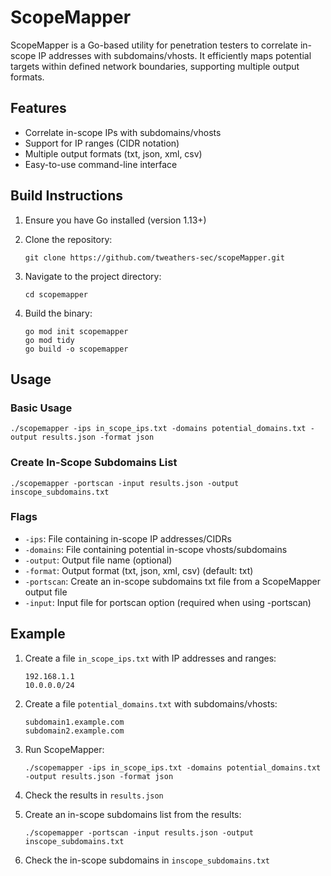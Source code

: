# ScopeMapper

ScopeMapper is a Go-based utility for penetration testers to correlate in-scope IP addresses with subdomains/vhosts. It efficiently maps potential targets within defined network boundaries, supporting multiple output formats.

## Features

- Correlate in-scope IPs with subdomains/vhosts
- Support for IP ranges (CIDR notation)
- Multiple output formats (txt, json, xml, csv)
- Easy-to-use command-line interface

## Build Instructions

1. Ensure you have Go installed (version 1.13+)
2. Clone the repository:

   ```
   git clone https://github.com/tweathers-sec/scopeMapper.git
   ```

3. Navigate to the project directory:

   ```
   cd scopemapper
   ```

4. Build the binary:

   ```
   go mod init scopemapper
   go mod tidy
   go build -o scopemapper
   ```

## Usage

### Basic Usage

```
./scopemapper -ips in_scope_ips.txt -domains potential_domains.txt -output results.json -format json
```

### Create In-Scope Subdomains List

```
./scopemapper -portscan -input results.json -output inscope_subdomains.txt
```

### Flags

- `-ips`: File containing in-scope IP addresses/CIDRs
- `-domains`: File containing potential in-scope vhosts/subdomains
- `-output`: Output file name (optional)
- `-format`: Output format (txt, json, xml, csv) (default: txt)
- `-portscan`: Create an in-scope subdomains txt file from a ScopeMapper output file
- `-input`: Input file for portscan option (required when using -portscan)

## Example

1. Create a file `in_scope_ips.txt` with IP addresses and ranges:

   ```
   192.168.1.1
   10.0.0.0/24
   ```

2. Create a file `potential_domains.txt` with subdomains/vhosts:

   ```
   subdomain1.example.com
   subdomain2.example.com
   ```

3. Run ScopeMapper:

   ```
   ./scopemapper -ips in_scope_ips.txt -domains potential_domains.txt -output results.json -format json
   ```

4. Check the results in `results.json`

5. Create an in-scope subdomains list from the results:

   ```
   ./scopemapper -portscan -input results.json -output inscope_subdomains.txt
   ```

6. Check the in-scope subdomains in `inscope_subdomains.txt`
